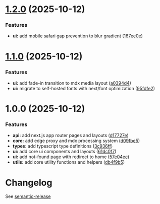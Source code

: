 # [1.2.0](https://github.com/u29dc/www/compare/v1.1.0...v1.2.0) (2025-10-12)


### Features

* **ui:** add mobile safari gap prevention to blur gradient ([167ee0e](https://github.com/u29dc/www/commit/167ee0eaa7d7c7b9b1c2e7f6fc4d3feb67cc8e84))

# [1.1.0](https://github.com/u29dc/www/compare/v1.0.0...v1.1.0) (2025-10-12)


### Features

* **ui:** add fade-in transition to mdx media layout ([a0394d4](https://github.com/u29dc/www/commit/a0394d4c5a267fd61b22b5e259f12f2ea4954845))
* **ui:** migrate to self-hosted fonts with next/font optimization ([95fdfe2](https://github.com/u29dc/www/commit/95fdfe289e0fb2ea9ecf40fde3e9de65de7efe5b))

# 1.0.0 (2025-10-12)


### Features

* **api:** add next.js app router pages and layouts ([d17727e](https://github.com/u29dc/www/commit/d17727efd7fd24e4802401880d2e28828c61d750))
* **core:** add edge proxy and mdx processing system ([d09fbe5](https://github.com/u29dc/www/commit/d09fbe52c149ac60bb91381a060ae80f56236e51))
* **types:** add typescript type definitions ([3c936ff](https://github.com/u29dc/www/commit/3c936ff45c0c2c1db42dc021b4986d9f50e3ed0a))
* **ui:** add core ui components and layouts ([61dc0f7](https://github.com/u29dc/www/commit/61dc0f7c0b8f3fcb3fd3374bb95887a2ec91a2de))
* **ui:** add not-found page with redirect to home ([57e04ec](https://github.com/u29dc/www/commit/57e04ec0023969014adc267be8bc4100b3cd7a4e))
* **utils:** add core utility functions and helpers ([db4f9b5](https://github.com/u29dc/www/commit/db4f9b5f3167bb829d1b5165c70737f94f4f4e9f))

# Changelog

See [semantic-release](https://github.com/semantic-release/semantic-release)

<!-- This file will be automatically updated by semantic-release -->
